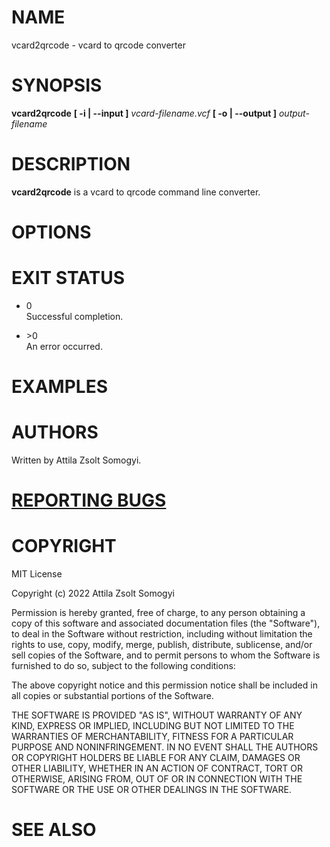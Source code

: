# NAME

vcard2qrcode - vcard to qrcode converter

# SYNOPSIS

**vcard2qrcode** **\[ -i | --input \]** *vcard-filename.vcf* **\[ -o |
--output \]** *output-filename*

# DESCRIPTION

**vcard2qrcode** is a vcard to qrcode command line converter.

# OPTIONS

# EXIT STATUS

  - 0  
    Successful completion.

  - \>0  
    An error occurred.

# EXAMPLES

# AUTHORS

Written by Attila Zsolt Somogyi.

# [REPORTING BUGS](https://github.com/attilasomogyi/vcard2qrcode/issues)

# COPYRIGHT

MIT License

Copyright (c) 2022 Attila Zsolt Somogyi

Permission is hereby granted, free of charge, to any person obtaining a
copy of this software and associated documentation files (the
"Software"), to deal in the Software without restriction, including
without limitation the rights to use, copy, modify, merge, publish,
distribute, sublicense, and/or sell copies of the Software, and to
permit persons to whom the Software is furnished to do so, subject to
the following conditions:

The above copyright notice and this permission notice shall be included
in all copies or substantial portions of the Software.

THE SOFTWARE IS PROVIDED "AS IS", WITHOUT WARRANTY OF ANY KIND, EXPRESS
OR IMPLIED, INCLUDING BUT NOT LIMITED TO THE WARRANTIES OF
MERCHANTABILITY, FITNESS FOR A PARTICULAR PURPOSE AND NONINFRINGEMENT.
IN NO EVENT SHALL THE AUTHORS OR COPYRIGHT HOLDERS BE LIABLE FOR ANY
CLAIM, DAMAGES OR OTHER LIABILITY, WHETHER IN AN ACTION OF CONTRACT,
TORT OR OTHERWISE, ARISING FROM, OUT OF OR IN CONNECTION WITH THE
SOFTWARE OR THE USE OR OTHER DEALINGS IN THE SOFTWARE.

# SEE ALSO
